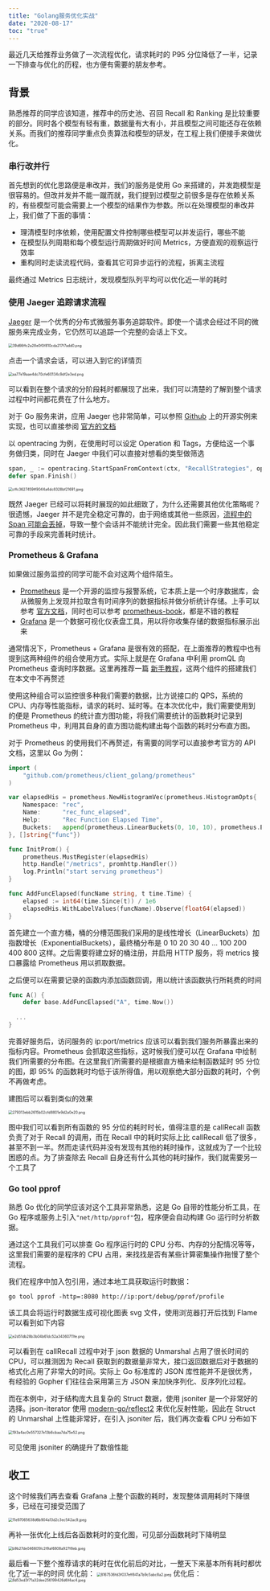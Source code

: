 ```yaml
---
title: "Golang服务优化实战"
date: "2020-08-17"
toc: "true"
---
```


最近几天给推荐业务做了一次流程优化，请求耗时的 P95 分位降低了一半，记录一下排查与优化的历程，也方便有需要的朋友参考。


## 背景

熟悉推荐的同学应该知道，推荐中的历史池、召回 Recall 和 Ranking 是比较重要的部分。同时各个模型有轻有重，数据量有大有小，并且模型之间可能还存在依赖关系。而我们的推荐同学重点负责算法和模型的研发，在工程上我们便接手来做优化。

### 串行改并行

首先想到的优化思路便是串改并，我们的服务是使用 Go 来搭建的，并发跑模型是很容易的。但改并发并不能一蹴而就，我们提到过模型之前很多是存在依赖关系的，有些模型可能会需要上一个模型的结果作为参数。所以在处理模型的串改并上，我们做了下面的事情：

- 理清模型时序依赖，使用配置文件控制哪些模型可以并发运行，哪些不能
- 在模型队列周期和每个模型运行周期做好时间 Metrics，方便直观的观察运行效率
- 重构同时走读流程代码，查看其它可异步运行的流程，拆离主流程

最终通过 Metrics 日志统计，发现模型队列平均可以优化近一半的耗时

### 使用 Jaeger 追踪请求流程

[Jaeger](https://www.jaegertracing.io/) 是一个优秀的分布式微服务事务追踪软件。即使一个请求会经过不同的微服务来完成业务，它仍然可以追踪一个完整的会话上下文。

<img src="/Users/Zuiyou/openSourceCode/blog-images/optimize/jaeger view.png" alt="39d66ffc2a28e0f0f810cda217f7add0.png" style="zoom:50%;" />

点击一个请求会话，可以进入到它的详情页

<img src="/Users/Zuiyou/openSourceCode/blog-images/optimize/jaeger detail view.png" alt="aa77e19aae4dc70cfe60134c9df2e3ed.png" style="zoom: 50%;" />

可以看到在整个请求的分阶段耗时都展现了出来，我们可以清楚的了解到整个请求过程中时间都花费在了什么地方。

对于 Go 服务来讲，应用 Jaeger 也非常简单，可以参照 [Github](https://github.com/yurishkuro/opentracing-tutorial/tree/master/go/lesson02) 上的开源实例来实现，也可以直接参阅 [官方的文档](https://www.jaegertracing.io/docs/1.16/)

以 opentracing 为例，在使用时可以设定 Operation 和 Tags，方便给这一个事务做归类，同时在 Jaeger 中我们可以直接对想看的类型做筛选

``` go
span, _ := opentracing.StartSpanFromContext(ctx, "RecallStrategies", opentracing.Tag{Key: string(ext.SpanKind), Value: "Recall"})
defer span.Finish()
```

<img src="/Users/Zuiyou/openSourceCode/blog-images/optimize/Jaeger category.jpg" alt="cffc3627459ff9044a4dc8328bf21691.jpeg" style="zoom:50%;" />


既然 Jaeger 已经可以将耗时展现的如此细致了，为什么还需要其他优化策略呢？
很遗憾，Jaeger 并不是完全稳定可靠的，由于网络或其他一些原因，[流程中的 Span 可能会丢掉](https://medium.com/jaegertracing/where-did-all-my-spans-go-a-guide-to-diagnosing-dropped-spans-in-jaeger-10d9697f8182)，导致一整个会话并不能统计完全。因此我们需要一些其他稳定可靠的手段来完善耗时统计。

### Prometheus & Grafana

如果做过服务监控的同学可能不会对这两个组件陌生。

- [Prometheus](https://prometheus.io/) 是一个开源的监控与报警系统，它本质上是一个时序数据库，会从微服务上发现并拉取含有时间序列的数据指标并做分析统计存储。上手可以参考 [官方文档](https://prometheus.io/docs/introduction/overview/)，同时也可以参考 [prometheus-book](https://yunlzheng.gitbook.io/prometheus-book/)，都是不错的教程
- [Grafana](https://grafana.com/grafana/) 是一个数据可视化仪表盘工具，用以将你收集存储的数据指标展示出来

通常情况下，Prometheus + Grafana 是很有效的搭配，在上面推荐的教程中也有提到这两种组件的组合使用方式。实际上就是在 Grafana 中利用 promQL 向 Prometheus 查询时序数据。这里再推荐一篇 [新手教程](https://kalasearch.cn/blog/grafana-with-prometheus-tutorial/)，这两个组件的搭建我们在本文中不再赘述

使用这种组合可以监控很多种我们需要的数据，比方说接口的 QPS，系统的 CPU、内存等性能指标，请求的耗时、延时等。在本次优化中，我们需要使用到的便是 Prometheus 的统计直方图功能，将我们需要统计的函数耗时记录到 Prometheus 中，利用其自身的直方图功能构建出每个函数的耗时分布直方图。

对于 Prometheus 的使用我们不再赘述，有需要的同学可以直接参考官方的 API 文档，这里以 Go 为例：

```go
import (
	"github.com/prometheus/client_golang/prometheus"
)

var elapsedHis = prometheus.NewHistogramVec(prometheus.HistogramOpts{
	Namespace: "rec",
	Name:      "rec_func_elapsed",
	Help:      "Rec Function Elapsed Time",
	Buckets:   append(prometheus.LinearBuckets(0, 10, 10), prometheus.ExponentialBuckets(100, 2, 4)...),
}, []string{"func"})

func InitProm() {
	prometheus.MustRegister(elapsedHis)
 	http.Handle("/metrics", promhttp.Handler())
	log.Println("start serving prometheus")
}

func AddFuncElapsed(funcName string, t time.Time) {
	elapsed := int64(time.Since(t)) / 1e6
	elapsedHis.WithLabelValues(funcName).Observe(float64(elapsed))
}
```

首先建立一个直方桶，桶的分槽范围我们采用的是线性增长（LinearBuckets）加指数增长（ExponentialBuckets），最终桶分布是 0 10 20 30 40 ... 100 200 400 800 这样。之后需要将建立好的桶注册，并启用 HTTP 服务，将 metrics 接口暴露给 Prometheus 用以抓取数据。

之后便可以在需要记录的函数内添加函数回调，用以统计该函数执行所耗费的时间

```go
func A() {
	defer base.AddFuncElapsed("A", time.Now())  
  
  ...
}
```

完善好服务后，访问服务的 ip:port/metrics 应该可以看到我们服务所暴露出来的指标内容。Prometheus 会抓取这些指标，这时候我们便可以在 Grafana 中绘制我们所需要的分布图。在这里我们所需要的是根据直方桶来绘制函数延时 95 分位的图，即 95% 的函数耗时均低于该所得值，用以观察绝大部分函数的耗时，个例不再做考虑。

建图后可以看到类似的效果

<img src="/Users/Zuiyou/openSourceCode/blog-images/optimize/gbef.png" alt="279313ebb2615b02cfd8801e9d2a0e20.png" style="zoom:50%;" />

图中我们可以看到所有函数的 95 分位的耗时时长，值得注意的是 callRecall 函数负责了对于 Recall 的调用，而在 Recall 中的耗时实际上比 callRecall 低了很多，甚至不到一半。然而走读代码并没有发现有其他的耗时操作，这就成为了一个比较困惑的点。为了排查除去 Recall 自身还有什么其他的耗时操作，我们就需要另一个工具了

### Go tool pprof

熟悉 Go 优化的同学应该对这个工具非常熟悉，这是 Go 自带的性能分析工具，在 Go 程序或服务上引入`"net/http/pprof"`包，程序便会自动构建 Go 运行时分析数据。

通过这个工具我们可以排查 Go 程序运行时的 CPU 分布、内存的分配情况等等，这里我们需要的是程序的 CPU 占用，来找找是否有某些计算密集操作拖慢了整个流程。

我们在程序中加入包引用，通过本地工具获取运行时数据：

```shell
go tool pprof -http=:8080 http://ip:port/debug/pprof/profile
```

该工具会将运行时数据生成可视化图表 svg 文件，使用浏览器打开后找到 Flame 可以看到如下内容

<img src="/Users/Zuiyou/openSourceCode/blog-images/optimize/cpubef.png" alt="e2d51db28b3b04b61dc52a34360711fe.png" style="zoom:50%;" />

可以看到在 callRecall 过程中对于 json 数据的 Unmarshal 占用了很长时间的 CPU，可以推测因为 Recall 获取到的数据量非常大，接口返回数据后对于数据的格式化占用了非常大的时间。实际上 Go 标准库的 JSON 库性能并不是很优秀，有经验的 Gopher 们往往会采用第三方 JSON 来加快序列化、反序列化过程。

而在本例中，对于结构庞大且复杂的 Struct 数据，使用 jsoniter 是一个非常好的选择。json-iterator 使用 [modern-go/reflect2](https://github.com/modern-go/reflect2) 来优化反射性能，因此在 Struct 的 Unmarshal 上性能非常好，在引入 jsoniter 后，我们再次查看 CPU 分布如下

<img src="/Users/Zuiyou/openSourceCode/blog-images/optimize/cpuaft.png" alt="193a4ac0e557327e13b6cbaa7da75e52.png" style="zoom:50%;" />

可见使用 jsoniter 的确提升了数倍性能

## 收工

这个时候我们再去查看 Grafana 上整个函数的耗时，发现整体调用耗时下降很多，已经在可接受范围了

<img src="/Users/Zuiyou/openSourceCode/blog-images/optimize/gafter.jpg" alt="11e97065638d6b904a13d2c3ec542ac9.jpeg" style="zoom:50%;" />

再补一张优化上线后各函数耗时的变化图，可见部分函数耗时下降明显

<img src="/Users/Zuiyou/openSourceCode/blog-images/optimize/gdown.jpg" alt="b9b27de046605fc2f9af6808a927f8eb.jpeg" style="zoom:50%;" />

最后看一下整个推荐请求的耗时在优化前后的对比，一整天下来基本所有耗时都优化了近一半的时间
优化前：
<img src="/Users/Zuiyou/openSourceCode/blog-images/optimize/recbef95.jpg" alt="8167536fd3f037eff841a7b9c5abc8a2.jpeg" style="zoom:50%;" />
优化后：
<img src="/Users/Zuiyou/openSourceCode/blog-images/optimize/recaft95.jpg" alt="8d53ed3f71a32dee256199426d6f4ac4.jpeg" style="zoom:50%;" />


